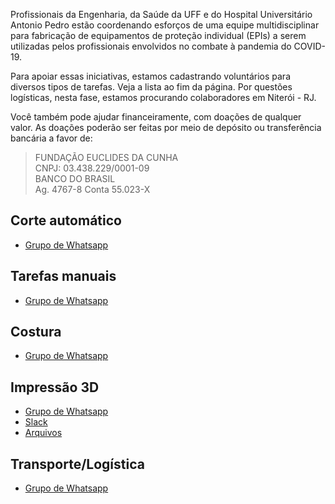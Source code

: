 Profissionais da Engenharia, da Saúde da UFF e do Hospital Universitário Antonio Pedro estão coordenando esforços de uma equipe multidisciplinar para fabricação de equipamentos de proteção individual (EPIs) a serem utilizadas pelos profissionais envolvidos no combate à pandemia do COVID-19.

Para apoiar essas iniciativas, estamos cadastrando voluntários para diversos tipos de tarefas. Veja a lista ao fim da página. Por questões logísticas, nesta fase, estamos procurando colaboradores em Niterói - RJ.

Você também pode ajudar financeiramente, com doações de qualquer valor. As doações poderão ser feitas por meio de depósito ou transferência bancária a favor de:

> FUNDAÇÃO EUCLIDES DA CUNHA  
> CNPJ: 03.438.229/0001-09  
> BANCO DO BRASIL  
> Ag. 4767-8 Conta 55.023-X

## Corte automático

  - [Grupo de Whatsapp](https://chat.whatsapp.com/GdzWhKEjk4UJBNXaWWPQTl)

## Tarefas manuais

  - [Grupo de Whatsapp](https://chat.whatsapp.com/GdzWhKEjk4UJBNXaWWPQTl)

## Costura

  - [Grupo de Whatsapp](https://chat.whatsapp.com/FIgcyP4OcHr2Qs8RgdpPFO)

## Impressão 3D

  - [Grupo de Whatsapp](https://chat.whatsapp.com/CZZ6nVgVFlODF4TmVUMwLM)
  - [Slack](https://join.slack.com/t/cadvolcovid19/shared_invite/zt-d35cnbhg-vmubkFQcgEvXtvMY2LNB~Q)
  - [Arquivos](https://gitlab.com/uff-against-covid-19)

## Transporte/Logística

  - [Grupo de Whatsapp](https://chat.whatsapp.com/EadStgpCD3N1yVWCqIlYfu)
